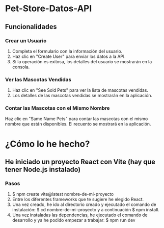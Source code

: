 # Pet-Store-Datos-API
## Funcionalidades
### Crear un Usuario
1. Completa el formulario con la información del usuario.
2. Haz clic en "Create User" para enviar los datos a la API.
3. Si la operación es exitosa, los detalles del usuario se mostrarán en la consola.
### Ver las Mascotas Vendidas
1. Haz clic en "See Sold Pets" para ver la lista de mascotas vendidas.
2. Los detalles de las mascotas vendidas se mostrarán en la aplicación.
### Contar las Mascotas con el Mismo Nombre
Haz clic en "Same Name Pets" para contar las mascotas con el mismo nombre que están disponibles.
El recuento se mostrará en la aplicación.

# ¿Cómo lo he hecho?
## He iniciado un proyecto React con Vite (hay que tener Node.js instalado)
### Pasos
1. $ npm create vite@latest nombre-de-mi-proyecto
2. Entre los diferentes frameworks que te sugiere he elegido React. 
3. Una vez creado, he ido al directorio creado y ejecutado el comando de instalación: 
$ cd nombre-de-mi-proyecto y a continuación
$ npm install.
4. Una vez instaladas las dependencias, he ejecutado el comando de desarrollo y ya he podido empezar a trabajar:
$ npm run dev
